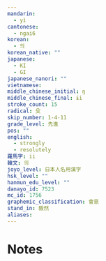 ```yaml
---
mandarin:
  - yì
cantonese:
  - ngai6
korean:
  - 의
korean_native: ""
japanese:
  - KI
  - GI
japanese_nanori: ""
vietnamese:
middle_chinese_initial: ŋ
middle_chinese_final: ɨi
stroke_count: 15
radical: 殳
skip_number: 1-4-11
grade_level: 先進
pos: ""
english:
  - strongly
  - resolutely
羅馬字: ii
韓文: 의
joyo_level: 日本人名用漢字
hsk_level: ""
hanmun_edu_level: ""
danayo_id: 7523
mc_id: 1756
graphemic_classification: 會意
stand_in: 毅然
aliases:
---
```


# Notes
